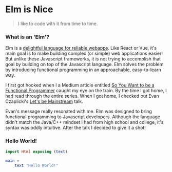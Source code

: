 # Elm is Nice
> I like to code with it from time to time.

### What is an 'Elm'?

Elm is a [delightful language for reliable webapps](http://elm-lang.org). Like React or Vue, it's main goal is to make building complex (or simple) web applications easier! But unlike these Javascript frameworks, it is not trying to accomplish that goal by building on top of the Javascript language. Elm solves the problem by introducing functional programming in an approachable, easy-to-learn way.

I first got hooked when I a Medium article entitled [So You Want to be a Functional Programmer](https://medium.com/@cscalfani/so-you-want-to-be-a-functional-programmer-part-1-1f15e387e536) caught my eye on the train. By the time I got home, I had read through the entire series. When I got home, I checked out Evan Czaplicki's [Let's be Mainstream](https://youtu.be/oYk8CKH7OhE) talk.

Evan's message really resonated with me. Elm was designed to bring functional programming to Javascript developers. Although the language didn't match the Java/C++ mindset I had from high school and college, it's syntax was oddly intuitive. After the talk I decided to give it a shot!


### Hello World!

```elm
import Html exposing (text)

main =
    text "Hello World!"
```
